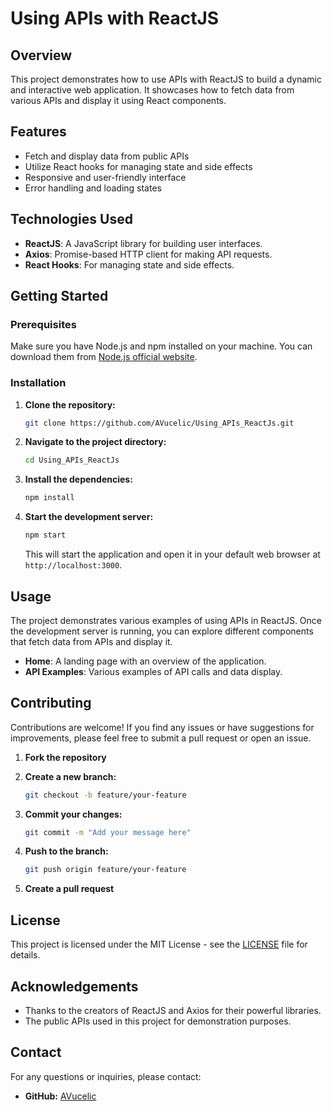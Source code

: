 # Using APIs with ReactJS

## Overview

This project demonstrates how to use APIs with ReactJS to build a dynamic and interactive web application. It showcases how to fetch data from various APIs and display it using React components.

## Features

- Fetch and display data from public APIs
- Utilize React hooks for managing state and side effects
- Responsive and user-friendly interface
- Error handling and loading states

## Technologies Used

- **ReactJS**: A JavaScript library for building user interfaces.
- **Axios**: Promise-based HTTP client for making API requests.
- **React Hooks**: For managing state and side effects.

## Getting Started

### Prerequisites

Make sure you have Node.js and npm installed on your machine. You can download them from [Node.js official website](https://nodejs.org/).

### Installation

1. **Clone the repository:**

    ```bash
    git clone https://github.com/AVucelic/Using_APIs_ReactJs.git
    ```

2. **Navigate to the project directory:**

    ```bash
    cd Using_APIs_ReactJs
    ```

3. **Install the dependencies:**

    ```bash
    npm install
    ```

4. **Start the development server:**

    ```bash
    npm start
    ```

    This will start the application and open it in your default web browser at `http://localhost:3000`.

## Usage

The project demonstrates various examples of using APIs in ReactJS. Once the development server is running, you can explore different components that fetch data from APIs and display it.

- **Home**: A landing page with an overview of the application.
- **API Examples**: Various examples of API calls and data display.

## Contributing

Contributions are welcome! If you find any issues or have suggestions for improvements, please feel free to submit a pull request or open an issue.

1. **Fork the repository**
2. **Create a new branch:**

    ```bash
    git checkout -b feature/your-feature
    ```

3. **Commit your changes:**

    ```bash
    git commit -m "Add your message here"
    ```

4. **Push to the branch:**

    ```bash
    git push origin feature/your-feature
    ```

5. **Create a pull request**

## License

This project is licensed under the MIT License - see the [LICENSE](LICENSE) file for details.

## Acknowledgements

- Thanks to the creators of ReactJS and Axios for their powerful libraries.
- The public APIs used in this project for demonstration purposes.

## Contact

For any questions or inquiries, please contact:

- **GitHub:** [AVucelic](https://github.com/AVucelic)

